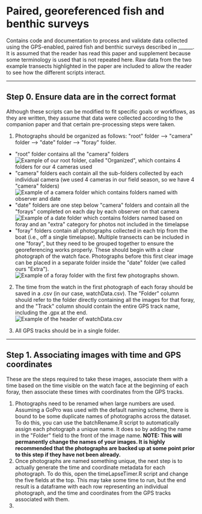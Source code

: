 # Paired, georeferenced fish and benthic surveys
Contains code and documentation to process and validate data collected using the GPS-enabled, paired fish and benthic surveys described in ______.  It is assumed that the reader has read this paper and supplement because some terminology is used that is not repeated here.  Raw data from the two example transects highlighted in the paper are included to allow the reader to see how the different scripts interact.

---

## Step 0. Ensure data are in the correct format
Although these scripts can be modified to fit specific goals or workflows, as they are written, they assume that data were collected according to the companion paper and that certain pre-processing steps were taken.

1. Photographs should be organized as follows: "root" folder --> "camera" folder --> "date" folder --> "foray" folder.
  - "root" folder contains all the "camera" folders
![Example of our root folder, called "Organized", which contains 4 folders for our 4 cameras used](root_folder.png)
  - "camera" folders each contain all the sub-folders collected by each individual camera (we used 4 cameras in our field season, so we have 4 "camera" folders)
![Example of a camera folder which contains folders named with observer and date](camera_folder.png)
  - "date" folders are one step below "camera" folders and contain all the "forays" completed on each day by each observer on that camera
![Example of a date folder which contains folders named based on foray and an "extra" category for photos not included in the timelapse](date_folder.png)
  - "foray" folders contain all photographs collected in each trip from the boat (i.e., off a single timelapse).  Multiple transects can be included in one "foray", but they need to be grouped together to ensure the georeferencing works properly.  These should begin with a clear photograph of the watch face.  Photographs before this first clear image can be placed in a separate folder inside the "date" folder (we called ours "Extra").
![Example of a foray folder with the first few photographs shown](foray_folder.png).

2. The time from the watch in the first photograph of each foray should be saved in a .csv (in our case, watchData.csv).  The "Folder" column should refer to the folder directly containing all the images for that foray, and the "Track" column should contain the entire GPS track name, including the .gpx at the end.
![Example of the header of watchData.csv](watchData_head.png)

3. All GPS tracks should be in a single folder.

---

## Step 1. Associating images with time and GPS coordinates
These are the steps required to take these images, associate them with a time based on the time visible on the watch face at the beginning of each foray, then associate these times with coordinates from the GPS tracks.

1. Photographs need to be renamed when large numbers are used.  Assuming a GoPro was used with the default naming scheme, there is bound to be some duplicate names of photographs across the dataset.  To do this, you can use the batchRename.R script to automatically assign each photograph a unique name.  It does so by adding the name in the "Folder" field to the front of the image name. **NOTE: This will permanently change the names of your images.  It is highly recommended that the photographs are backed up at some point prior to this step if they have not been already.**  
2. Once photographs are named something unique, the next step is to actually generate the time and coordinate metadata for each photograph.  To do this, open the timeLapseTimer.R script and change the five fields at the top.  This may take some time to run, but the end result is a dataframe with each row representing an individual photograph, and the time and coordinates from the GPS tracks associated with them.
3. 
